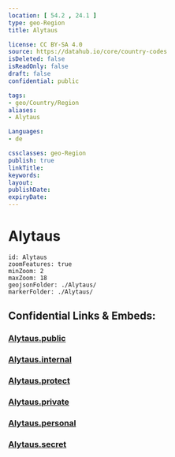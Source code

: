```yaml
---
location: [ 54.2 , 24.1 ] 
type: geo-Region
title: Alytaus

license: CC BY-SA 4.0
source: https://datahub.io/core/country-codes
isDeleted: false
isReadOnly: false
draft: false
confidential: public

tags:
- geo/Country/Region
aliases:
- Alytaus

Languages:
- de

cssclasses: geo-Region
publish: true
linkTitle: 
keywords: 
layout: 
publishDate: 
expiryDate: 
---
```


# Alytaus

```leaflet
id: Alytaus
zoomFeatures: true 
minZoom: 2 
maxZoom: 18
geojsonFolder: ./Alytaus/
markerFolder: ./Alytaus/
```


## Confidential Links & Embeds: 

### [Alytaus.public](/_public/\Earth\Continent\Europe\Europe~North\Lithuania\Counties~LithuaniaAlytaus.public.md) 

### [Alytaus.internal](/_internal/\Earth\Continent\Europe\Europe~North\Lithuania\Counties~LithuaniaAlytaus.internal.md) 

### [Alytaus.protect](/_protect/\Earth\Continent\Europe\Europe~North\Lithuania\Counties~LithuaniaAlytaus.protect.md) 

### [Alytaus.private](/_private/\Earth\Continent\Europe\Europe~North\Lithuania\Counties~LithuaniaAlytaus.private.md) 

### [Alytaus.personal](/_personal/\Earth\Continent\Europe\Europe~North\Lithuania\Counties~LithuaniaAlytaus.personal.md) 

### [Alytaus.secret](/_secret/\Earth\Continent\Europe\Europe~North\Lithuania\Counties~LithuaniaAlytaus.secret.md)

